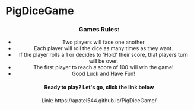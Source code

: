 # PigDiceGame

<header>
      <h3>Games Rules:</h3>
      <ul>
        <li>Two players will face one another</li>
        <li>Each player will roll the dice as many times as they want.</li>
        <li>
          If the player rolls a 1 or decides to 'Hold' their score, that players
          turn will be over.
        </li>
        <li> The first player to reach a score of 100 will win the game!</li>
        <li>Good Luck and Have Fun! </li>
      </ul>
      <h4>Ready to play? Let's go, click the link below</h4>
            <p>Link: <a>https://apatel544.github.io/PigDiceGame/</a></p>
    </header>
